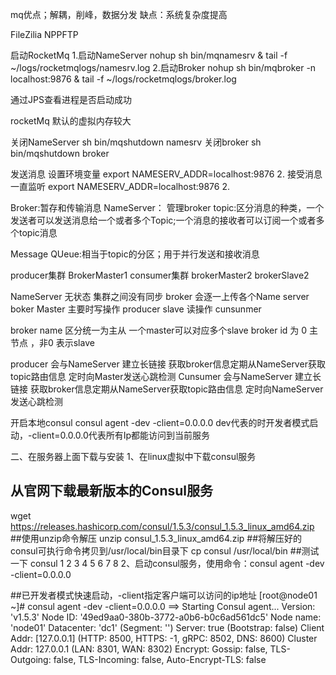 mq优点；解耦，削峰，数据分发
缺点：系统复杂度提高

FileZilia NPPFTP


启动RocketMq
1.启动NameServer
nohup sh bin/mqnamesrv &
tail -f ~/logs/rocketmqlogs/namesrv.log
2.启动Broker
nohup sh bin/mqbroker -n localhost:9876 &
tail -f ~/logs/rocketmqlogs/broker.log

通过JPS查看进程是否启动成功

rocketMq 默认的虚拟内存较大


关闭NameServer
sh bin/mqshutdown namesrv
关闭broker
sh bin/mqshutdown broker

发送消息
设置环境变量
export NAMESERV_ADDR=localhost:9876
2.
接受消息 一直监听
export NAMESERV_ADDR=localhost:9876
2.

Broker:暂存和传输消息
NameServer： 管理broker
topic:区分消息的种类，一个发送者可以发送消息给一个或者多个Topic;一个消息的接收者可以订阅一个或者多个topic消息

Message QUeue:相当于topic的分区；用于并行发送和接收消息
                  

producer集群      BrokerMaster1                                   consumer集群
                  brokerMaster2    brokerSlave2


NameServer  无状态  集群之间没有同步  broker 会逐一上传各个Name server
boker Master 主要时写操作 producer    slave 读操作  cunsunmer

broker name 区分统一为主从
一个master可以对应多个slave
broker id 为 0 主节点 ，非0 表示slave  

producer 会与NameServer 建立长链接  获取broker信息定期从NameServer获取topic路由信息    定时向Master发送心跳检测
Cunsumer 会与NameServer 建立长链接  获取broker信息定期从NameServer获取topic路由信息    定时向NameServer发送心跳检测





开启本地consul consul agent -dev -client=0.0.0.0   dev代表的时开发者模式启动，-client=0.0.0.0代表所有Ip都能访问到当前服务


二、在服务器上面下载与安装
1、在linux虚拟中下载consul服务

## 从官网下载最新版本的Consul服务
wget https://releases.hashicorp.com/consul/1.5.3/consul_1.5.3_linux_amd64.zip 
##使用unzip命令解压
unzip consul_1.5.3_linux_amd64.zip 
##将解压好的consul可执行命令拷贝到/usr/local/bin目录下
cp consul /usr/local/bin
##测试一下
consul
1
2
3
4
5
6
7
8
2、启动consul服务，使用命令：consul agent -dev -client=0.0.0.0

##已开发者模式快速启动，-client指定客户端可以访问的ip地址 
[root@node01 ~]# consul agent -dev -client=0.0.0.0 
==> Starting Consul agent...
Version: 'v1.5.3'
Node ID: '49ed9aa0-380b-3772-a0b6-b0c6ad561dc5' Node name: 'node01'
        Datacenter: 'dc1' (Segment: '<all>')
            Server: true (Bootstrap: false)
Client Addr: [127.0.0.1] (HTTP: 8500, HTTPS: -1, gRPC: 8502, DNS: 8600) Cluster Addr: 127.0.0.1 (LAN: 8301, WAN: 8302)
Encrypt: Gossip: false, TLS-Outgoing: false, TLS-Incoming: false, Auto-Encrypt-TLS: false
